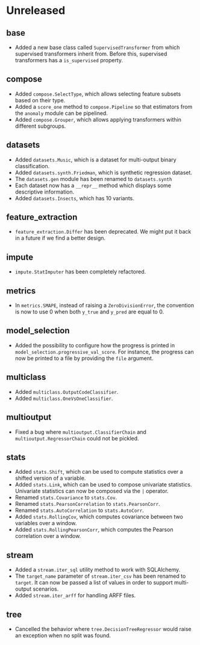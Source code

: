 # Unreleased

## base

- Added a new base class called `SupervisedTransformer` from which supervised transformers inherit from. Before this, supervised transformers has a `is_supervised` property.

## compose

- Added `compose.SelectType`, which allows selecting feature subsets based on their type.
- Added a `score_one` method to `compose.Pipeline` so that estimators from the `anomaly` module can be pipelined.
- Added `compose.Grouper`, which allows applying transformers within different subgroups.

## datasets

- Added `datasets.Music`, which is a dataset for multi-output binary classification.
- Added `datasets.synth.Friedman`, which is synthetic regression dataset.
- The `datasets.gen` module has been renamed to `datasets.synth`
- Each dataset now has a `__repr__` method which displays some descriptive information.
- Added `datasets.Insects`, which has 10 variants.

## feature_extraction

- `feature_extraction.Differ` has been deprecated. We might put it back in a future if we find a better design.

## impute

- `impute.StatImputer` has been completely refactored.

## metrics

- In `metrics.SMAPE`, instead of raising a `ZeroDivisionError`, the convention is now to use 0 when both `y_true` and `y_pred` are equal to 0.

## model_selection

- Added the possibility to configure how the progress is printed in `model_selection.progressive_val_score`. For instance, the progress can now be printed to a file by providing the `file` argument.

## multiclass

- Added `multiclass.OutputCodeClassifier`.
- Added `multiclass.OneVsOneClassifier`.

## multioutput

- Fixed a bug where `multioutput.ClassifierChain` and `multioutput.RegressorChain` could not be pickled.

## stats

- Added `stats.Shift`, which can be used to compute statistics over a shifted version of a variable.
- Added `stats.Link`, which can be used to compose univariate statistics. Univariate statistics can now be composed via the `|` operator.
- Renamed `stats.Covariance` to `stats.Cov`.
- Renamed `stats.PearsonCorrelation` to `stats.PearsonCorr`.
- Renamed `stats.AutoCorrelation` to `stats.AutoCorr`.
- Added `stats.RollingCov`, which computes covariance between two variables over a window.
- Added `stats.RollingPearsonCorr`, which computes the Pearson correlation over a window.

## stream

- Added a `stream.iter_sql` utility method to work with SQLAlchemy.
- The `target_name` parameter of `stream.iter_csv` has been renamed to `target`. It can now be passed a list of values in order to support multi-output scenarios.
- Added `stream.iter_arff` for handling ARFF files.

## tree

- Cancelled the behavior where `tree.DecisionTreeRegressor` would raise an exception when no split was found.
